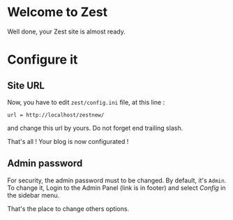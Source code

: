 # Welcome to Zest

Well done, your Zest site is almost ready.

# Configure it

## Site URL

Now, you have to edit `zest/config.ini` file, at this line :

`url = http://localhost/zestnew/`

and change this url by yours. Do not forget end trailing slash.

That's all ! Your blog is now configurated !

## Admin password

For security, the admin password must to be changed. By default, it's `Admin`.
To change it, Login to the Admin Panel (link is in footer) and select *Config* in the sidebar menu.

That's the place to change others options.